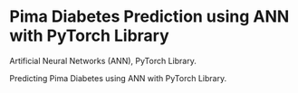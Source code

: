 # Pima Diabetes Prediction using ANN with PyTorch Library

Artificial Neural Networks (ANN), PyTorch Library.


Predicting Pima Diabetes using ANN with PyTorch Library.
